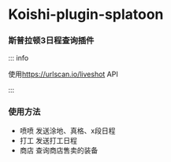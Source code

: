 # Koishi-plugin-splatoon

### 斯普拉顿3日程查询插件

::: info

使用<https://urlscan.io/liveshot> API

:::

### 使用方法
* 喷喷 发送涂地、真格、x段日程
* 打工 发送打工日程
* 商店 查询商店售卖的装备
